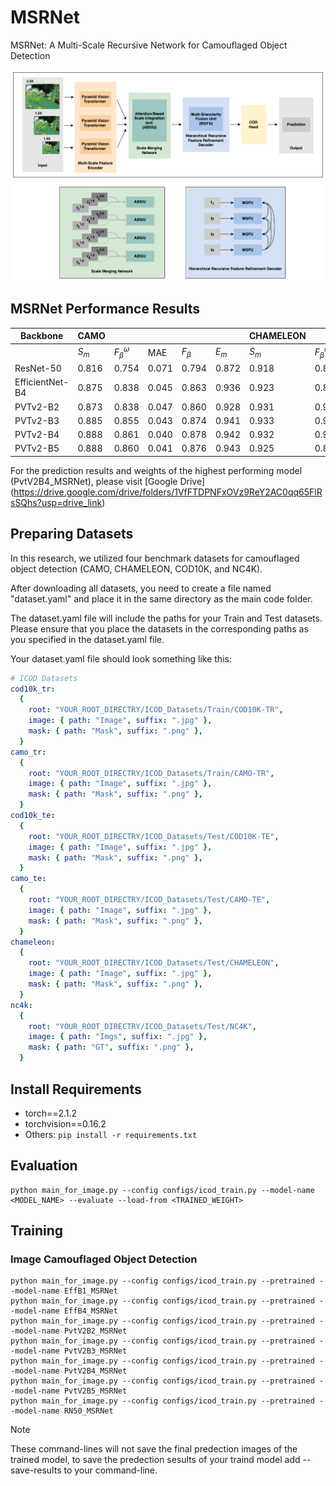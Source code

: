 # MSRNet
MSRNet: A Multi-Scale Recursive Network for Camouflaged Object Detection

![Methodology](MethodologyDiagram.png)

## MSRNet Performance Results

| Backbone        | CAMO  |                      |       |           |       |CHAMELEON |                      |       |           |       | COD10K |                      |       |           |       | NC4K  |                      |       |           |       |
| --------------- | ----- | -------------------- | ----- | ----------|-------|--------- | -------------------- | ----- | ----------|-------| -------| -------------------- | ----- | ----------|-------| ----- | -------------------- | ----- |---------- |-------|
|                 | $S_m$ | $F^{\omega}_{\beta}$ | MAE   |$F_{\beta}$|$E_{m}$|$S_m$     | $F^{\omega}_{\beta}$ | MAE   |$F_{\beta}$|$E_{m}$| $S_m$  | $F^{\omega}_{\beta}$ | MAE   |$F_{\beta}$|$E_{m}$| $S_m$ | $F^{\omega}_{\beta}$ | MAE   |$F_{\beta}$|$E_{m}$|
| ResNet-50       | 0.816 | 0.754                | 0.071 | 0.794     | 0.872 |0.918     | 0.876                | 0.020 | 0.888     | 0.975 | 0.868  | 0.786                | 0.024 | 0.816     | 0.934 | 0.869 | 0.814                | 0.039 | 0.844     | 0.925 |
| EfficientNet-B4 | 0.875 | 0.838                | 0.045 | 0.863     | 0.936 |0.923     | 0.881                | 0.019 | 0.891     | 0.970 | 0.887  | 0.814                | 0.020 | 0.838     | 0.947 | 0.889 | 0.844                | 0.031 | 0.866     | 0.943 |
| PVTv2-B2        | 0.873 | 0.838                | 0.047 | 0.860     | 0.928 |0.931     | 0.904                | 0.016 | 0.912     | 0.976 | 0.894  | 0.829                | 0.018 | 0.849     | 0.952 | 0.894 | 0.853                | 0.030 | 0.874     | 0.943 |
| PVTv2-B3        | 0.885 | 0.855                | 0.043 | 0.874     | 0.941 |0.933     | 0.907                | 0.016 | 0.915     | 0.973 | 0.904  | 0.847                | 0.017 | 0.865     | 0.959 | 0.903 | 0.867                | 0.027 | 0.886     | 0.952 |
| PVTv2-B4        | 0.888 | 0.861                | 0.040 | 0.878     | 0.942 |0.932     | 0.908                | 0.017 | 0.916     | 0.978 | 0.907  | 0.852                | 0.016 | 0.868     | 0.962 | 0.905 | 0.873                | 0.026 | 0.890     | 0.953 |
| PVTv2-B5        | 0.888 | 0.860                | 0.041 | 0.876     | 0.943 |0.925     | 0.893                | 0.017 | 0.903     | 0.971 | 0.902  | 0.844                | 0.017 | 0.862     | 0.957 | 0.903 | 0.871                | 0.027 | 0.889     | 0.952 |


For the prediction results and weights of the highest performing model (PvtV2B4_MSRNet), please visit [Google Drive] (https://drive.google.com/drive/folders/1VfFTDPNFxOVz9ReY2AC0qq65FlRsSQhs?usp=drive_link)

## Preparing Datasets
In this research, we utilized four benchmark datasets for camouflaged object detection (CAMO, CHAMELEON, COD10K, and NC4K).

After downloading all datasets, you need to create a file named "dataset.yaml" and place it in the same directory as the main code folder.  

The dataset.yaml file will include the paths for your Train and Test datasets. Please ensure that you place the datasets in the corresponding paths as you specified in the dataset.yaml file. 

Your dataset.yaml file should look something like this:

```yaml
# ICOD Datasets
cod10k_tr:
  {
    root: "YOUR_ROOT_DIRECTRY/ICOD_Datasets/Train/COD10K-TR",
    image: { path: "Image", suffix: ".jpg" },
    mask: { path: "Mask", suffix: ".png" },
  }
camo_tr:
  {
    root: "YOUR_ROOT_DIRECTRY/ICOD_Datasets/Train/CAMO-TR",
    image: { path: "Image", suffix: ".jpg" },
    mask: { path: "Mask", suffix: ".png" },
  }
cod10k_te:
  {
    root: "YOUR_ROOT_DIRECTRY/ICOD_Datasets/Test/COD10K-TE",
    image: { path: "Image", suffix: ".jpg" },
    mask: { path: "Mask", suffix: ".png" },
  }
camo_te:
  {
    root: "YOUR_ROOT_DIRECTRY/ICOD_Datasets/Test/CAMO-TE",
    image: { path: "Image", suffix: ".jpg" },
    mask: { path: "Mask", suffix: ".png" },
  }
chameleon:
  {
    root: "YOUR_ROOT_DIRECTRY/ICOD_Datasets/Test/CHAMELEON",
    image: { path: "Image", suffix: ".jpg" },
    mask: { path: "Mask", suffix: ".png" },
  }
nc4k:
  {
    root: "YOUR_ROOT_DIRECTRY/ICOD_Datasets/Test/NC4K",
    image: { path: "Imgs", suffix: ".jpg" },
    mask: { path: "GT", suffix: ".png" },
  }
```


## Install Requirements

* torch==2.1.2
* torchvision==0.16.2
* Others: `pip install -r requirements.txt`


## Evaluation

```shell
python main_for_image.py --config configs/icod_train.py --model-name <MODEL_NAME> --evaluate --load-from <TRAINED_WEIGHT>
```


## Training

### Image Camouflaged Object Detection

```shell
python main_for_image.py --config configs/icod_train.py --pretrained --model-name EffB1_MSRNet
python main_for_image.py --config configs/icod_train.py --pretrained --model-name EffB4_MSRNet
python main_for_image.py --config configs/icod_train.py --pretrained --model-name PvtV2B2_MSRNet
python main_for_image.py --config configs/icod_train.py --pretrained --model-name PvtV2B3_MSRNet
python main_for_image.py --config configs/icod_train.py --pretrained --model-name PvtV2B4_MSRNet
python main_for_image.py --config configs/icod_train.py --pretrained --model-name PvtV2B5_MSRNet
python main_for_image.py --config configs/icod_train.py --pretrained --model-name RN50_MSRNet
```
> [!note]
> These command-lines will not save the final predection images of the trained model, to save the predection sesults of your traind model add --save-results to your command-line. 

